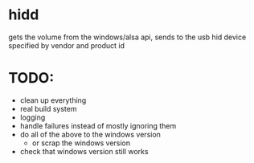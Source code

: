 # hidd

gets the volume from the windows/alsa api, sends to the usb hid device specified by vendor and product id


# TODO: 
- clean up everything
- real build system
- logging
- handle failures instead of mostly ignoring them
- do all of the above to the windows version
  - or scrap the windows version
- check that windows version still works

